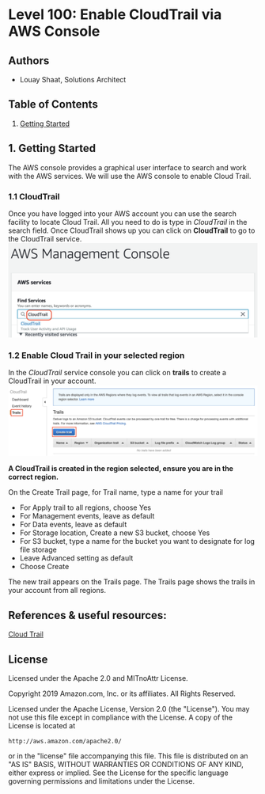 ﻿# Level 100: Enable CloudTrail via AWS Console

## Authors
- Louay Shaat,  Solutions Architect

## Table of Contents
1. [Getting Started](#getting_Started)

## 1. Getting Started <a name="getting_Started"></a>
The AWS console provides a graphical user interface to search and work with the AWS services.
We will use the AWS console to enable Cloud Trail.

### 1.1 CloudTrail
Once you have logged into your AWS account you can use the search facility to locate Cloud Trail.
All you need to do is type in *CloudTrail* in the search field.
Once CloudTrail shows up you can click on **CloudTrail** to go to the CloudTrail service.
![search-cloudtrail](Images/search-cloudtrail.png) 

### 1.2 Enable Cloud Trail in your selected region  

In the *CloudTrail* service console you can click on  **trails** to create a CloudTrail in your account.
![create-cloudtrail](Images/create-cloudtrail.png) 

**A CloudTrail is created in the region selected, ensure you are in the correct region.**

On the Create Trail page, for Trail name, type a name for your trail

* For Apply trail to all regions, choose Yes
* For Management events, leave as default
* For Data events, leave as default
* For Storage location, Create a new S3 bucket, choose Yes
* For S3 bucket, type a name for the bucket you want to designate for log file storage
* Leave Advanced setting as default
* Choose Create

The new trail appears on the Trails page. The Trails page shows the trails in your account from all regions.


## References & useful resources:
[Cloud Trail](https://aws.amazon.com/cloudTrail/)  


## License
Licensed under the Apache 2.0 and MITnoAttr License. 

Copyright 2019 Amazon.com, Inc. or its affiliates. All Rights Reserved.

Licensed under the Apache License, Version 2.0 (the "License"). You may not use this file except in compliance with the License. A copy of the License is located at

    http://aws.amazon.com/apache2.0/

or in the "license" file accompanying this file. This file is distributed on an "AS IS" BASIS, WITHOUT WARRANTIES OR CONDITIONS OF ANY KIND, either express or implied. See the License for the specific language governing permissions and limitations under the License.
